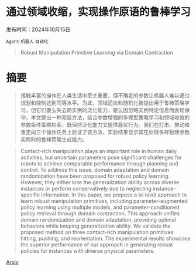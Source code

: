 # 通过领域收缩，实现操作原语的鲁棒学习

发布时间：2024年10月15日

`Agent` `机器人` `自动化`

> Robust Manipulation Primitive Learning via Domain Contraction

# 摘要

> 接触丰富的操作在人类生活中至关重要，但不确定的参数让机器人难以通过规划和控制达到同等水平。为此，领域适应和随机化被提出用于鲁棒策略学习，但它们要么失去跨实例的泛化能力，要么因忽略实例特定信息而表现保守。本文提出一种双层方法，结合参数增强的多模型策略学习和领域收缩的参数条件策略检索，既保持泛化能力又提供最优行为。我们在打击、推动和重定向三个操作任务上验证了该方法，实验结果显示其在处理多样物理参数实例时的鲁棒策略生成能力。

> Contact-rich manipulation plays an important role in human daily activities, but uncertain parameters pose significant challenges for robots to achieve comparable performance through planning and control. To address this issue, domain adaptation and domain randomization have been proposed for robust policy learning. However, they either lose the generalization ability across diverse instances or perform conservatively due to neglecting instance-specific information. In this paper, we propose a bi-level approach to learn robust manipulation primitives, including parameter-augmented policy learning using multiple models, and parameter-conditioned policy retrieval through domain contraction. This approach unifies domain randomization and domain adaptation, providing optimal behaviors while keeping generalization ability. We validate the proposed method on three contact-rich manipulation primitives: hitting, pushing, and reorientation. The experimental results showcase the superior performance of our approach in generating robust policies for instances with diverse physical parameters.

[Arxiv](https://arxiv.org/abs/2410.11600)